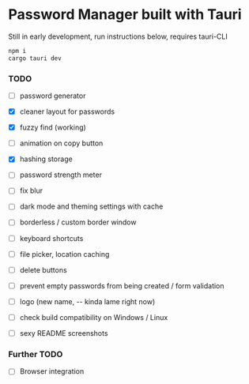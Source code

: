 # Password Manager built with Tauri  

Still in early development, run instructions below, requires tauri-CLI

```sh
npm i
cargo tauri dev
```

### TODO
- [ ] password generator
- [x] cleaner layout for passwords
- [x] fuzzy find (working)
- [ ] animation on copy button 
- [x] hashing storage
- [ ] password strength meter
- [ ] fix blur
- [ ] dark mode and theming settings with cache
- [ ] borderless / custom border window 
- [ ] keyboard shortcuts
- [ ] file picker, location caching
- [ ] delete buttons 
- [ ] prevent empty passwords from being created / form validation
- [ ] logo (new name, -- kinda lame right now)
- [ ] check build compatibility on Windows / Linux
- [ ] sexy README screenshots



### Further TODO
- [ ] Browser integration
